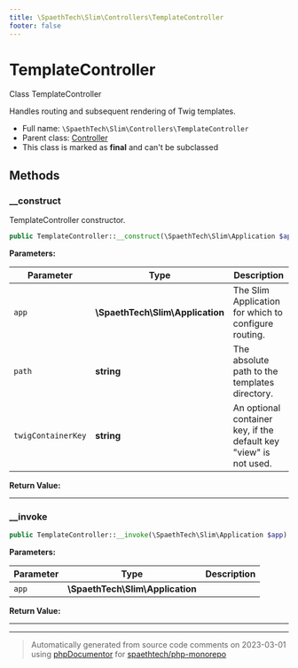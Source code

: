 ```yaml
---
title: \SpaethTech\Slim\Controllers\TemplateController
footer: false
---
```


# TemplateController

Class TemplateController

Handles routing and subsequent rendering of Twig templates.

* Full name: `\SpaethTech\Slim\Controllers\TemplateController`
* Parent class: [Controller](../../../../docs.md)
* This class is marked as **final** and can't be subclassed



## Methods

### __construct

TemplateController constructor.

```php
public TemplateController::__construct(\SpaethTech\Slim\Application $app, string $path, string $twigContainerKey = &quot;view&quot;): mixed
```








**Parameters:**

| Parameter | Type | Description |
|-----------|------|-------------|
| `app` | **\SpaethTech\Slim\Application** | The Slim Application for which to configure routing. |
| `path` | **string** | The absolute path to the templates directory. |
| `twigContainerKey` | **string** | An optional container key, if the default key &quot;view&quot; is not used. |


**Return Value:**





---
### __invoke



```php
public TemplateController::__invoke(\SpaethTech\Slim\Application $app): \Slim\Interfaces\RouteGroupInterface
```








**Parameters:**

| Parameter | Type | Description |
|-----------|------|-------------|
| `app` | **\SpaethTech\Slim\Application** |  |


**Return Value:**





---


---
> Automatically generated from source code comments on 2023-03-01 using
> [phpDocumentor](http://www.phpdoc.org/) for [spaethtech/php-monorepo](https://github.com/spaethtech/php-monorepo)
